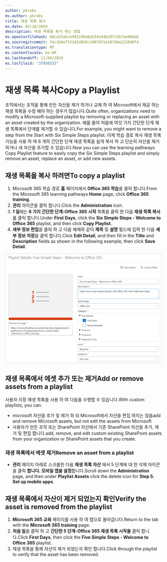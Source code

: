 ```yaml
---
author: pkrebs
ms.author: pkrebs
title: 재생 목록 복사
ms.date: 02/18/2019
description: 재생 목록을 복사 하는 방법
ms.openlocfilehash: 0dce25a5ce9922d9a6a534144b29fc5b7ae90da6
ms.sourcegitcommit: f4c2b6ef531d2d820c3d97871e187d0a2220d8f4
ms.translationtype: MT
ms.contentlocale: ko-KR
ms.lasthandoff: 11/04/2019
ms.locfileid: "37956532"
---
```

# <a name="copy-a-playlist"></a><span data-ttu-id="0b621-103">재생 목록 복사</span><span class="sxs-lookup"><span data-stu-id="0b621-103">Copy a Playlist</span></span>
<span data-ttu-id="0b621-104">조직에서는 조직을 통해 만든 자산을 제거 하거나 교체 하 여 Microsoft에서 제공 하는 재생 목록을 수정 해야 하는 경우가 많습니다.</span><span class="sxs-lookup"><span data-stu-id="0b621-104">Quite often, organizations need to modify a Microsoft-supplied playlist by removing or replacing an asset with an asset created by the organization.</span></span> <span data-ttu-id="0b621-105">예를 들어 처음에 여섯 가지 간단한 단계 재생 목록에서 단계를 제거할 수 있습니다.</span><span class="sxs-lookup"><span data-stu-id="0b621-105">For example, you might want to remove a step from the Start with Six Simple Steps playlist.</span></span> <span data-ttu-id="0b621-106">이제 학습 경로 복사 재생 목록 기능을 사용 하 여 6 개의 간단한 단계 재생 목록을 쉽게 복사 하 고 단순히 자산을 제거 하거나 새 자산을 추가할 수 있습니다.</span><span class="sxs-lookup"><span data-stu-id="0b621-106">Now you can use the learning pathways Copy Playlist feature to easily copy the Six Simple Steps playlist and simply remove an asset, replace an asset, or add new assets.</span></span> 

## <a name="to-copy-a-playlist"></a><span data-ttu-id="0b621-107">재생 목록을 복사 하려면</span><span class="sxs-lookup"><span data-stu-id="0b621-107">To copy a playlist</span></span>

1. <span data-ttu-id="0b621-108">Microsoft 365 학습 경로 **홈** 페이지에서 **Office 365 학습**을 클릭 합니다.</span><span class="sxs-lookup"><span data-stu-id="0b621-108">From the Microsoft 365 learning pathways **Home** page, click **Office 365 training**.</span></span>
2. <span data-ttu-id="0b621-109">**관리** 아이콘을 클릭 합니다.</span><span class="sxs-lookup"><span data-stu-id="0b621-109">Click the **Administration** icon.</span></span>
3. <span data-ttu-id="0b621-110">**1 일**에는 **6 가지 간단한 단계-Office 365 시작** 목록을 클릭 한 다음 **재생 목록 복사**를 클릭 합니다.</span><span class="sxs-lookup"><span data-stu-id="0b621-110">Under **First Days**, click the **Six Simple Steps - Welcome to Office 365** playlist, and then click **Copy Playlist**.</span></span> 
4. <span data-ttu-id="0b621-111">**세부 정보 편집**을 클릭 하 고 다음 예제와 같이 **제목** 및 **설명** 필드에 입력 한 다음 **세부 정보 저장**을 클릭 합니다.</span><span class="sxs-lookup"><span data-stu-id="0b621-111">Click **Edit Detail**, and then fill in the **Title** and **Description** fields as shown in the following example, then click **Save Detail**.</span></span>  
 
![cg-copyplaylist5steps-.png](media/cg-copyplaylist5steps.png)

## <a name="add-or-remove-assets-from-a-playlist"></a><span data-ttu-id="0b621-113">재생 목록에서 에셋 추가 또는 제거</span><span class="sxs-lookup"><span data-stu-id="0b621-113">Add or remove assets from a playlist</span></span>
<span data-ttu-id="0b621-114">사용자 지정 재생 목록을 사용 하 여 다음을 수행할 수 있습니다.</span><span class="sxs-lookup"><span data-stu-id="0b621-114">With custom playlists, you can:</span></span>
- <span data-ttu-id="0b621-115">microsoft 자산을 추가 및 제거 하 되 Microsoft에서 자산을 편집 하지는 않음</span><span class="sxs-lookup"><span data-stu-id="0b621-115">add and remove Microsoft assets, but not edit the assets from Microsoft</span></span>
- <span data-ttu-id="0b621-116">사용자가 만든 조직 또는 SharePoint 자산에서 기존 SharePoint 자산을 추가, 제거 및 편집 합니다.</span><span class="sxs-lookup"><span data-stu-id="0b621-116">add, remove, and edit custom existing SharePoint assets from your organization or SharePoint assets that you create.</span></span> 

### <a name="remove-an-asset-from-a-playlist"></a><span data-ttu-id="0b621-117">재생 목록에서 에셋 제거</span><span class="sxs-lookup"><span data-stu-id="0b621-117">Remove an asset from a playlist</span></span>
- <span data-ttu-id="0b621-118">**관리** 페이지 아래로 스크롤한 다음 **재생 목록 자산** 에서 5 단계에 대 한 삭제 아이콘을 클릭 **합니다. 모바일 앱을 설정**합니다.</span><span class="sxs-lookup"><span data-stu-id="0b621-118">Scroll down the **Administration** page, and then under **Playlist Assets** click the delete icon for **Step 5. Set up mobile apps**.</span></span> 

## <a name="verify-the-asset-is-removed-from-the-playlist"></a><span data-ttu-id="0b621-119">재생 목록에서 자산이 제거 되었는지 확인</span><span class="sxs-lookup"><span data-stu-id="0b621-119">Verify the asset is removed from the playlist</span></span>
1. <span data-ttu-id="0b621-120">**Microsoft 365 교육** 페이지를 사용 하 여 탭으로 돌아갑니다.</span><span class="sxs-lookup"><span data-stu-id="0b621-120">Return to the tab with the **Microsoft 365 training** page.</span></span>
2. <span data-ttu-id="0b621-121">**처음 일**을 클릭 하 고 **간단한 5 단계-Office 365 재생 목록 시작을** 클릭 합니다.</span><span class="sxs-lookup"><span data-stu-id="0b621-121">Click **First Days**, then click the **Five Simple Steps - Welcome to Office 365** playlist.</span></span> 
3. <span data-ttu-id="0b621-122">재생 목록을 통해 자산이 제거 되었는지 확인 합니다.</span><span class="sxs-lookup"><span data-stu-id="0b621-122">Click through the playlist to verify that the asset has been removed.</span></span>


